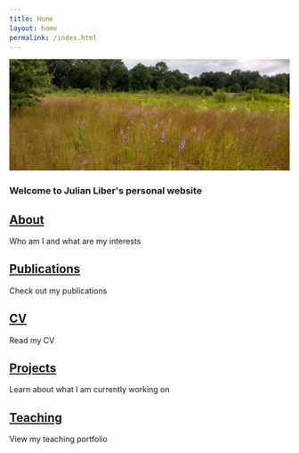 ```yaml
---
title: Home
layout: home
permalink: /index.html
---
```

![Northwest Ohio prairie in mid August](/images/prairie.jpg)

### Welcome to Julian Liber's personal website

## [About](./about/)
Who am I and what are my interests

## [Publications](./publications/)
Check out my publications

## [CV](./cv/)
Read my CV

## [Projects](./projects/)
Learn about what I am currently working on

## [Teaching](./teaching/)
View my teaching portfolio
